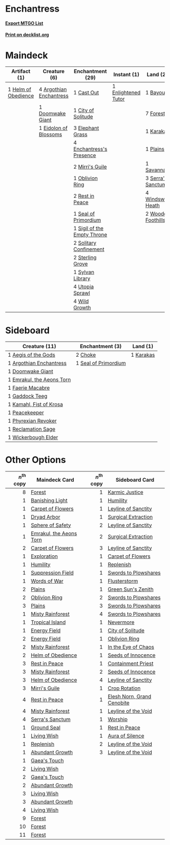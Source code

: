# Enchantress

#### [Export MTGO List](../collection/Enchantress/Enchantress.txt)
#### [Print on decklist.org](http://decklist.org/?deckmain=4%09Argothian%20Enchantress%0A1%09Bayou%0A1%09Cast%20Out%0A1%09City%20of%20Solitude%0A1%09Doomwake%20Giant%0A1%09Eidolon%20of%20Blossoms%0A3%09Elephant%20Grass%0A4%09Enchantress's%20Presence%0A1%09Enlightened%20Tutor%0A7%09Forest%0A3%09Green%20Sun's%20Zenith%0A1%09Helm%20of%20Obedience%0A1%09Karakas%0A2%09Mirri's%20Guile%0A1%09Oblivion%20Ring%0A1%09Plains%0A2%09Rest%20in%20Peace%0A1%09Savannah%0A1%09Seal%20of%20Primordium%0A3%09Serra's%20Sanctum%0A1%09Sigil%20of%20the%20Empty%20Throne%0A2%09Solitary%20Confinement%0A2%09Sterling%20Grove%0A1%09Sylvan%20Library%0A4%09Utopia%20Sprawl%0A4%09Wild%20Growth%0A4%09Windswept%20Heath%0A2%09Wooded%20Foothills&deckside=1%09Aegis%20of%20the%20Gods%0A1%09Argothian%20Enchantress%0A2%09Choke%0A1%09Doomwake%20Giant%0A1%09Emrakul,%20the%20Aeons%20Torn%0A1%09Faerie%20Macabre%0A1%09Gaddock%20Teeg%0A1%09Kamahl,%20Fist%20of%20Krosa%0A1%09Karakas%0A1%09Peacekeeper%0A1%09Phyrexian%20Revoker%0A1%09Reclamation%20Sage%0A1%09Seal%20of%20Primordium%0A1%09Wickerbough%20Elder)
# Maindeck

|                                         Artifact (1)                                         |                                           Creature (6)                                           |                                           Enchantment (29)                                           |                                         Instant (1)                                          |                                          Land (20)                                          |                                          Sorcery (3)                                          |
|----------------------------------------------------------------------------------------------|--------------------------------------------------------------------------------------------------|------------------------------------------------------------------------------------------------------|----------------------------------------------------------------------------------------------|---------------------------------------------------------------------------------------------|-----------------------------------------------------------------------------------------------|
|1 [Helm of Obedience](http://gatherer.wizards.com/Pages/Card/Details.aspx?multiverseid=184550)|4 [Argothian Enchantress](http://gatherer.wizards.com/Pages/Card/Details.aspx?multiverseid=413700)|1 [Cast Out](http://gatherer.wizards.com/Pages/Card/Details.aspx?multiverseid=426710)                 |1 [Enlightened Tutor](http://gatherer.wizards.com/Pages/Card/Details.aspx?multiverseid=413551)|1 [Bayou](http://gatherer.wizards.com/Pages/Card/Details.aspx?multiverseid=382860)           |3 [Green Sun's Zenith](http://gatherer.wizards.com/Pages/Card/Details.aspx?multiverseid=413711)|
|                                                                                              |1 [Doomwake Giant](http://gatherer.wizards.com/Pages/Card/Details.aspx?multiverseid=405203)       |1 [City of Solitude](http://gatherer.wizards.com/Pages/Card/Details.aspx?multiverseid=3659)           |                                                                                              |7 [Forest](http://gatherer.wizards.com/Pages/Card/Details.aspx?multiverseid=439605)          |                                                                                               |
|                                                                                              |1 [Eidolon of Blossoms](http://gatherer.wizards.com/Pages/Card/Details.aspx?multiverseid=380408)  |3 [Elephant Grass](http://gatherer.wizards.com/Pages/Card/Details.aspx?multiverseid=3661)             |                                                                                              |1 [Karakas](http://gatherer.wizards.com/Pages/Card/Details.aspx?multiverseid=201198)         |                                                                                               |
|                                                                                              |                                                                                                  |4 [Enchantress's Presence](http://gatherer.wizards.com/Pages/Card/Details.aspx?multiverseid=35514)    |                                                                                              |1 [Plains](http://gatherer.wizards.com/Pages/Card/Details.aspx?multiverseid=439601)          |                                                                                               |
|                                                                                              |                                                                                                  |2 [Mirri's Guile](http://gatherer.wizards.com/Pages/Card/Details.aspx?multiverseid=4770)              |                                                                                              |1 [Savannah](http://gatherer.wizards.com/Pages/Card/Details.aspx?multiverseid=383079)        |                                                                                               |
|                                                                                              |                                                                                                  |1 [Oblivion Ring](http://gatherer.wizards.com/Pages/Card/Details.aspx?multiverseid=205396)            |                                                                                              |3 [Serra's Sanctum](http://gatherer.wizards.com/Pages/Card/Details.aspx?multiverseid=9674)   |                                                                                               |
|                                                                                              |                                                                                                  |2 [Rest in Peace](http://gatherer.wizards.com/Pages/Card/Details.aspx?multiverseid=442021)            |                                                                                              |4 [Windswept Heath](http://gatherer.wizards.com/Pages/Card/Details.aspx?multiverseid=405115) |                                                                                               |
|                                                                                              |                                                                                                  |1 [Seal of Primordium](http://gatherer.wizards.com/Pages/Card/Details.aspx?multiverseid=425960)       |                                                                                              |2 [Wooded Foothills](http://gatherer.wizards.com/Pages/Card/Details.aspx?multiverseid=405116)|                                                                                               |
|                                                                                              |                                                                                                  |1 [Sigil of the Empty Throne](http://gatherer.wizards.com/Pages/Card/Details.aspx?multiverseid=423436)|                                                                                              |                                                                                             |                                                                                               |
|                                                                                              |                                                                                                  |2 [Solitary Confinement](http://gatherer.wizards.com/Pages/Card/Details.aspx?multiverseid=34769)      |                                                                                              |                                                                                             |                                                                                               |
|                                                                                              |                                                                                                  |2 [Sterling Grove](http://gatherer.wizards.com/Pages/Card/Details.aspx?multiverseid=23181)            |                                                                                              |                                                                                             |                                                                                               |
|                                                                                              |                                                                                                  |1 [Sylvan Library](http://gatherer.wizards.com/Pages/Card/Details.aspx?multiverseid=383120)           |                                                                                              |                                                                                             |                                                                                               |
|                                                                                              |                                                                                                  |4 [Utopia Sprawl](http://gatherer.wizards.com/Pages/Card/Details.aspx?multiverseid=442181)            |                                                                                              |                                                                                             |                                                                                               |
|                                                                                              |                                                                                                  |4 [Wild Growth](http://gatherer.wizards.com/Pages/Card/Details.aspx?multiverseid=480)                 |                                                                                              |                                                                                             |                                                                                               |


# Sideboard

|                                           Creature (11)                                            |                                        Enchantment (3)                                        |                                      Land (1)                                      |
|----------------------------------------------------------------------------------------------------|-----------------------------------------------------------------------------------------------|------------------------------------------------------------------------------------|
|1 [Aegis of the Gods](http://gatherer.wizards.com/Pages/Card/Details.aspx?multiverseid=380364)      |2 [Choke](http://gatherer.wizards.com/Pages/Card/Details.aspx?multiverseid=430685)             |1 [Karakas](http://gatherer.wizards.com/Pages/Card/Details.aspx?multiverseid=201198)|
|1 [Argothian Enchantress](http://gatherer.wizards.com/Pages/Card/Details.aspx?multiverseid=413700)  |1 [Seal of Primordium](http://gatherer.wizards.com/Pages/Card/Details.aspx?multiverseid=425960)|                                                                                    |
|1 [Doomwake Giant](http://gatherer.wizards.com/Pages/Card/Details.aspx?multiverseid=405203)         |                                                                                               |                                                                                    |
|1 [Emrakul, the Aeons Torn](http://gatherer.wizards.com/Pages/Card/Details.aspx?multiverseid=397905)|                                                                                               |                                                                                    |
|1 [Faerie Macabre](http://gatherer.wizards.com/Pages/Card/Details.aspx?multiverseid=370410)         |                                                                                               |                                                                                    |
|1 [Gaddock Teeg](http://gatherer.wizards.com/Pages/Card/Details.aspx?multiverseid=140188)           |                                                                                               |                                                                                    |
|1 [Kamahl, Fist of Krosa](http://gatherer.wizards.com/Pages/Card/Details.aspx?multiverseid=220490)  |                                                                                               |                                                                                    |
|1 [Peacekeeper](http://gatherer.wizards.com/Pages/Card/Details.aspx?multiverseid=4584)              |                                                                                               |                                                                                    |
|1 [Phyrexian Revoker](http://gatherer.wizards.com/Pages/Card/Details.aspx?multiverseid=220589)      |                                                                                               |                                                                                    |
|1 [Reclamation Sage](http://gatherer.wizards.com/Pages/Card/Details.aspx?multiverseid=430359)       |                                                                                               |                                                                                    |
|1 [Wickerbough Elder](http://gatherer.wizards.com/Pages/Card/Details.aspx?multiverseid=220575)      |                                                                                               |                                                                                    |


# Other Options

|*n*<sup>th</sup> copy|                                          Maindeck Card                                           |*n*<sup>th</sup> copy|                                           Sideboard Card                                            |
|--------------------:|--------------------------------------------------------------------------------------------------|--------------------:|-----------------------------------------------------------------------------------------------------|
|                    8|[Forest](http://gatherer.wizards.com/Pages/Card/Details.aspx?multiverseid=439605)                 |                    1|[Karmic Justice](http://gatherer.wizards.com/Pages/Card/Details.aspx?multiverseid=405277)            |
|                    1|[Banishing Light](http://gatherer.wizards.com/Pages/Card/Details.aspx?multiverseid=446754)        |                    1|[Humility](http://gatherer.wizards.com/Pages/Card/Details.aspx?multiverseid=397614)                  |
|                    1|[Carpet of Flowers](http://gatherer.wizards.com/Pages/Card/Details.aspx?multiverseid=5858)        |                    1|[Leyline of Sanctity](http://gatherer.wizards.com/Pages/Card/Details.aspx?multiverseid=397677)       |
|                    1|[Dryad Arbor](http://gatherer.wizards.com/Pages/Card/Details.aspx?multiverseid=282542)            |                    1|[Surgical Extraction](http://gatherer.wizards.com/Pages/Card/Details.aspx?multiverseid=397706)       |
|                    1|[Sphere of Safety](http://gatherer.wizards.com/Pages/Card/Details.aspx?multiverseid=420694)       |                    2|[Leyline of Sanctity](http://gatherer.wizards.com/Pages/Card/Details.aspx?multiverseid=397677)       |
|                    1|[Emrakul, the Aeons Torn](http://gatherer.wizards.com/Pages/Card/Details.aspx?multiverseid=397905)|                    2|[Surgical Extraction](http://gatherer.wizards.com/Pages/Card/Details.aspx?multiverseid=397706)       |
|                    2|[Carpet of Flowers](http://gatherer.wizards.com/Pages/Card/Details.aspx?multiverseid=5858)        |                    3|[Leyline of Sanctity](http://gatherer.wizards.com/Pages/Card/Details.aspx?multiverseid=397677)       |
|                    1|[Exploration](http://gatherer.wizards.com/Pages/Card/Details.aspx?multiverseid=382262)            |                    1|[Carpet of Flowers](http://gatherer.wizards.com/Pages/Card/Details.aspx?multiverseid=5858)           |
|                    1|[Humility](http://gatherer.wizards.com/Pages/Card/Details.aspx?multiverseid=397614)               |                    1|[Replenish](http://gatherer.wizards.com/Pages/Card/Details.aspx?multiverseid=15143)                  |
|                    1|[Suppression Field](http://gatherer.wizards.com/Pages/Card/Details.aspx?multiverseid=83617)       |                    1|[Swords to Plowshares](http://gatherer.wizards.com/Pages/Card/Details.aspx?multiverseid=383119)      |
|                    1|[Words of War](http://gatherer.wizards.com/Pages/Card/Details.aspx?multiverseid=40191)            |                    1|[Flusterstorm](http://gatherer.wizards.com/Pages/Card/Details.aspx?multiverseid=382942)              |
|                    2|[Plains](http://gatherer.wizards.com/Pages/Card/Details.aspx?multiverseid=439601)                 |                    1|[Green Sun's Zenith](http://gatherer.wizards.com/Pages/Card/Details.aspx?multiverseid=413711)        |
|                    2|[Oblivion Ring](http://gatherer.wizards.com/Pages/Card/Details.aspx?multiverseid=205396)          |                    2|[Swords to Plowshares](http://gatherer.wizards.com/Pages/Card/Details.aspx?multiverseid=383119)      |
|                    3|[Plains](http://gatherer.wizards.com/Pages/Card/Details.aspx?multiverseid=439601)                 |                    3|[Swords to Plowshares](http://gatherer.wizards.com/Pages/Card/Details.aspx?multiverseid=383119)      |
|                    1|[Misty Rainforest](http://gatherer.wizards.com/Pages/Card/Details.aspx?multiverseid=426065)       |                    4|[Swords to Plowshares](http://gatherer.wizards.com/Pages/Card/Details.aspx?multiverseid=383119)      |
|                    1|[Tropical Island](http://gatherer.wizards.com/Pages/Card/Details.aspx?multiverseid=383138)        |                    1|[Nevermore](http://gatherer.wizards.com/Pages/Card/Details.aspx?multiverseid=226878)                 |
|                    1|[Energy Field](http://gatherer.wizards.com/Pages/Card/Details.aspx?multiverseid=10421)            |                    1|[City of Solitude](http://gatherer.wizards.com/Pages/Card/Details.aspx?multiverseid=3659)            |
|                    2|[Energy Field](http://gatherer.wizards.com/Pages/Card/Details.aspx?multiverseid=10421)            |                    1|[Oblivion Ring](http://gatherer.wizards.com/Pages/Card/Details.aspx?multiverseid=205396)             |
|                    2|[Misty Rainforest](http://gatherer.wizards.com/Pages/Card/Details.aspx?multiverseid=426065)       |                    1|[In the Eye of Chaos](http://gatherer.wizards.com/Pages/Card/Details.aspx?multiverseid=202410)       |
|                    2|[Helm of Obedience](http://gatherer.wizards.com/Pages/Card/Details.aspx?multiverseid=184550)      |                    1|[Seeds of Innocence](http://gatherer.wizards.com/Pages/Card/Details.aspx?multiverseid=3410)          |
|                    3|[Rest in Peace](http://gatherer.wizards.com/Pages/Card/Details.aspx?multiverseid=442021)          |                    1|[Containment Priest](http://gatherer.wizards.com/Pages/Card/Details.aspx?multiverseid=429862)        |
|                    3|[Misty Rainforest](http://gatherer.wizards.com/Pages/Card/Details.aspx?multiverseid=426065)       |                    2|[Seeds of Innocence](http://gatherer.wizards.com/Pages/Card/Details.aspx?multiverseid=3410)          |
|                    3|[Helm of Obedience](http://gatherer.wizards.com/Pages/Card/Details.aspx?multiverseid=184550)      |                    4|[Leyline of Sanctity](http://gatherer.wizards.com/Pages/Card/Details.aspx?multiverseid=397677)       |
|                    3|[Mirri's Guile](http://gatherer.wizards.com/Pages/Card/Details.aspx?multiverseid=4770)            |                    1|[Crop Rotation](http://gatherer.wizards.com/Pages/Card/Details.aspx?multiverseid=417430)             |
|                    4|[Rest in Peace](http://gatherer.wizards.com/Pages/Card/Details.aspx?multiverseid=442021)          |                    1|[Elesh Norn, Grand Cenobite](http://gatherer.wizards.com/Pages/Card/Details.aspx?multiverseid=397880)|
|                    4|[Misty Rainforest](http://gatherer.wizards.com/Pages/Card/Details.aspx?multiverseid=426065)       |                    1|[Leyline of the Void](http://gatherer.wizards.com/Pages/Card/Details.aspx?multiverseid=205013)       |
|                    4|[Serra's Sanctum](http://gatherer.wizards.com/Pages/Card/Details.aspx?multiverseid=9674)          |                    1|[Worship](http://gatherer.wizards.com/Pages/Card/Details.aspx?multiverseid=429865)                   |
|                    1|[Ground Seal](http://gatherer.wizards.com/Pages/Card/Details.aspx?multiverseid=29991)             |                    1|[Rest in Peace](http://gatherer.wizards.com/Pages/Card/Details.aspx?multiverseid=442021)             |
|                    1|[Living Wish](http://gatherer.wizards.com/Pages/Card/Details.aspx?multiverseid=442168)            |                    1|[Aura of Silence](http://gatherer.wizards.com/Pages/Card/Details.aspx?multiverseid=405132)           |
|                    1|[Replenish](http://gatherer.wizards.com/Pages/Card/Details.aspx?multiverseid=15143)               |                    2|[Leyline of the Void](http://gatherer.wizards.com/Pages/Card/Details.aspx?multiverseid=205013)       |
|                    1|[Abundant Growth](http://gatherer.wizards.com/Pages/Card/Details.aspx?multiverseid=413698)        |                    3|[Leyline of the Void](http://gatherer.wizards.com/Pages/Card/Details.aspx?multiverseid=205013)       |
|                    1|[Gaea's Touch](http://gatherer.wizards.com/Pages/Card/Details.aspx?multiverseid=201211)           |                     |                                                                                                     |
|                    2|[Living Wish](http://gatherer.wizards.com/Pages/Card/Details.aspx?multiverseid=442168)            |                     |                                                                                                     |
|                    2|[Gaea's Touch](http://gatherer.wizards.com/Pages/Card/Details.aspx?multiverseid=201211)           |                     |                                                                                                     |
|                    2|[Abundant Growth](http://gatherer.wizards.com/Pages/Card/Details.aspx?multiverseid=413698)        |                     |                                                                                                     |
|                    3|[Living Wish](http://gatherer.wizards.com/Pages/Card/Details.aspx?multiverseid=442168)            |                     |                                                                                                     |
|                    3|[Abundant Growth](http://gatherer.wizards.com/Pages/Card/Details.aspx?multiverseid=413698)        |                     |                                                                                                     |
|                    4|[Living Wish](http://gatherer.wizards.com/Pages/Card/Details.aspx?multiverseid=442168)            |                     |                                                                                                     |
|                    9|[Forest](http://gatherer.wizards.com/Pages/Card/Details.aspx?multiverseid=439605)                 |                     |                                                                                                     |
|                   10|[Forest](http://gatherer.wizards.com/Pages/Card/Details.aspx?multiverseid=439605)                 |                     |                                                                                                     |
|                   11|[Forest](http://gatherer.wizards.com/Pages/Card/Details.aspx?multiverseid=439605)                 |                     |                                                                                                     |

